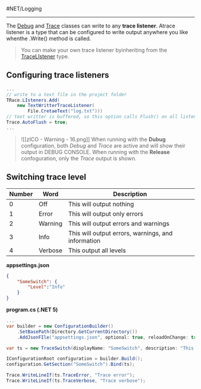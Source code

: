 #NET/Logging

---

The [Debug](https://learn.microsoft.com/en-us/dotnet/api/system.diagnostics.debug?view=net-6.0) and [Trace](https://learn.microsoft.com/en-us/dotnet/api/system.diagnostics.trace?view=net-6.0) classes can write to any **trace listener**. Atrace listener is a type that can be configured to write output anywhere you like whenthe .Write() method is called.

 > You can make your own trace listener byinheriting from the [TraceLIstener](https://learn.microsoft.com/en-us/dotnet/api/system.diagnostics.tracelistener?view=net-6.0) type.
 
 ## Configuring trace listeners

```cs
...
// write to a text file in the project folder
TRace.LIsteners.Add(
	new TextWritterTraceListener(
		File.CretaeText("log.txt")))
// text writter is buffered, so this option calls Flush() on all listeners after writting
Trace.AutoFlush = true;
...
```

>![[zICO - Warning - 16.png]] When running with the **Dubug** configuration, both _Debug_ and _Trace_ are active and will show their output in DEBUG CONSOLE. When running with the **Release** confoguration, only the _Trace_ output is shown.

## Switching trace level

Number|Word|Description
--|--|--
0|Off|This will output nothing
1|Error|This will output only errors
2|Warning|This will output errors and warnings
3|Info|This will output errors, warnings, and information
4|Verbose|This output all levels

**appsettings.json**
```json
{
	"SomeSwitch": {
		"Level":"Info"
	}
}
```

**program.cs (.NET 5)**
```cs
...
var builder = new ConfigurationBuilder()
	.SetBasePath(Directory.GetCurrentDirectory())
	.AddJsonFIle("appsettings.json", optional: true, reloadOnChange: true);

var ts = new TraceSwitch(displayName: "SomeSwitch", description: "This switch is set via JSON config.");

IConfigurationRoot configuration = builder.Build();
configuration.GetSection("SomeSwitch").Bind(ts);

Trace.WriteLineIf(ts.TraceError, "Trace error");
Trace.WriteLineIf(ts.TraceVerbose, "Trace verbose");
```

